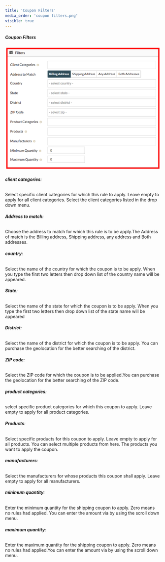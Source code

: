 ```yaml
---
title: 'Coupon Filters'
media_order: 'coupon filters.png'
visible: true
---
```


##### **Coupon Filters**

![](coupon%20filters.png)

###### **client categories**: 
Select specific client categories for which this rule to apply. Leave empty to apply for all client categories. Select the client categories listed in the drop down menu.

###### **Address to match**: 
Choose the address to match for which this rule is to be apply.The Address of match is the Billing address, Shipping address, any address and Both addresses.

###### **country**: 
Select the name of the country for which the coupon is to be apply. When you type the first two letters then drop down list of the country name will be appeared.

###### **State**: 
Select the name of the state for which the coupon is to be apply. When you type the first two letters then drop down list of the state name will be appeared

###### **District**: 
Select the name of the district for which the coupon is to be apply. You can purchase the geolocation for the better searching of the district.

###### **ZIP code**: 
Select the ZIP code for which the coupon is to be applied.You can purchase the geolocation for the better searching of the ZIP code.

###### **product categories**: 
select specific product categories for which this coupon to apply. Leave empty to apply for all product categories.

###### **Products**: 
Select specific products for this coupon to apply. Leave empty to apply for all products. You can select multiple products from here. The products you want to apply the coupon. 

###### **manufacturers**: 
Select the manufacturers for whose products this coupon shall apply. Leave empty to apply for all manufacturers.

###### **minimum quantity**: 
Enter the minimum quantity for the shipping coupon to apply. Zero means no rules had applied. You can enter the amount via by using the scroll down menu.	

###### **maximum quantity**:
Enter the maximum quantity for the shipping coupon to apply. Zero means no rules had applied.You can enter the amount via by using the scroll down menu.
